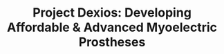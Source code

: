 ---
title: "Project Dexios: Developing Affordable & Advanced Myoelectric Prostheses"
overview:
  tagline: "The Dexios Hand represents our flagship innovation – a transradial prosthetic arm with adaptive grasping capabilities that combines advanced functionality with unprecedented affordability."
technicalSpecifications:
  - tagline: "Advanced Engineering"
    features:
      - name: "Myoelectric Control"
        description: "Bio-signal control system that responds to muscle contractions, providing intuitive and natural movement control."
      - name: "Adaptive Grasping"
        description: "Patent-pending technology enables the prosthetic to automatically adjust grip strength and pattern based on object shape and size."
      - name: "Modular Design"
        description: "Easy-to-replace components allow for customization, repairs, and upgrades without replacing the entire device."
      - name: "Ergonomic Fit"
        description: "User-centric design ensures comfortable, all-day wear with adjustable fitting systems."
keyFeatures:
  tagline: "What Makes Dexios Special"
  features:
    - name: "Precision Control"
      description: "Advanced myoelectric sensors provide precise, responsive control for daily activities."
    - name: "Adaptive Strength"
      description: "Automatic grip adjustment ensures optimal force for different objects and tasks."
    - name: "Easy Maintenance"
      description: "Modular components mean repairs can be done locally without shipping overseas."
    - name: "Long Battery Life"
      description: "Efficient power management ensures all-day use on a single charge."
    - name: "Local Support"
      description: "Comprehensive fitting, training, and maintenance services available locally."
developmentStatus:
  tagline: "Current Progress"
  milestones:
    - year: "2024"
      status: "Functional Prototype Completed (TRL 6)"
      details:
        - "Initial prototype developed and tested"
        - "Patent application submitted"
        - "Clinical trial partnerships established"
    - year: "2025"
      status: "Prototype Refinement (Target TRL 7)"
      details:
        - "Design improvements based on testing"
        - "User trials and feedback integration"
        - "Regulatory compliance preparation"
    - year: "2026"
      status: "Commercial Launch"
      details:
        - "Clinical trials and regulatory approval"
        - "Manufacturing scale-up"
        - "Market entry"
pricingAndAvailability:
  tagline: "Accessible Pricing"
  pricingDetails:
    product: "Dexios Hand"
    price: "LKR 1,000,000"
    advantages:
      - "70% cost reduction vs international alternatives"
      - "Local manufacturing and support"
      - "Comprehensive warranty and service package"
      - "Payment plans available"
  alternativeComparison:
    - name: "International Brands"
      price: "LKR 5-7M"
    - name: "Basic Alternatives"
      price: "LKR 0.1-0.3M (limited functionality)"
impactGoals:
  tagline: "Transforming Lives"
  subheading: "By 2026 we aim to..."
  goals:
    - "Serve 60+ individuals with improved mobility"
    - "Establish local manufacturing partnerships"
    - "Create a sustainable service network"
    - "Expand to regional markets"
getInvolved:
  tagline: "Join the Revolution"
  callToAction: "Whether you’re a potential user, healthcare provider, or investor, we’d love to hear from you!"
---